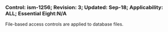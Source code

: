 ### Control: ism-1256; Revision: 3; Updated: Sep-18; Applicability: ALL; Essential Eight:N/A
<p>File-based access controls are applied to database files.</p>